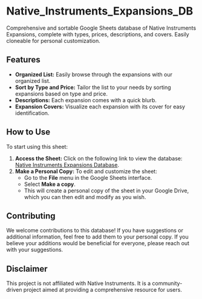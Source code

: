 # Native_Instruments_Expansions_DB
Comprehensive and sortable Google Sheets database of Native Instruments Expansions, complete with types, prices, descriptions, and covers. Easily cloneable for personal customization.

## Features
- **Organized List:** Easily browse through the expansions with our organized list.
- **Sort by Type and Price:** Tailor the list to your needs by sorting expansions based on type and price.
- **Descriptions:** Each expansion comes with a quick blurb.
- **Expansion Covers:** Visualize each expansion with its cover for easy identification.

## How to Use
To start using this sheet:

1. **Access the Sheet:** Click on the following link to view the database: [Native Instruments Expansions Database](https://docs.google.com/spreadsheets/d/10A_Y6BLS552QuAPVo0aCUF16zTEEgKECsQ6AkmF1Nio/edit?usp=sharing).
2. **Make a Personal Copy:** To edit and customize the sheet:
    - Go to the **File** menu in the Google Sheets interface.
    - Select **Make a copy**.
    - This will create a personal copy of the sheet in your Google Drive, which you can then edit and modify as you wish.

## Contributing
We welcome contributions to this database! If you have suggestions or additional information, feel free to add them to your personal copy. If you believe your additions would be beneficial for everyone, please reach out with your suggestions.

## Disclaimer
This project is not affiliated with Native Instruments. It is a community-driven project aimed at providing a comprehensive resource for users.
